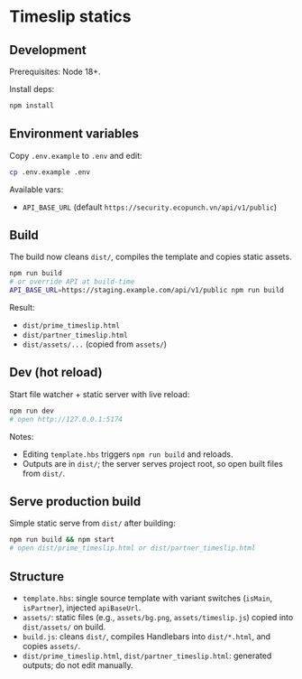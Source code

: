 Timeslip statics
=================

Development
-----------

Prerequisites: Node 18+.

Install deps:

```bash
npm install
```

Environment variables
---------------------

Copy `.env.example` to `.env` and edit:

```bash
cp .env.example .env
```

Available vars:
- `API_BASE_URL` (default `https://security.ecopunch.vn/api/v1/public`)

Build
-----

The build now cleans `dist/`, compiles the template and copies static assets.

```bash
npm run build
# or override API at build-time
API_BASE_URL=https://staging.example.com/api/v1/public npm run build
```

Result:
- `dist/prime_timeslip.html`
- `dist/partner_timeslip.html`
- `dist/assets/...` (copied from `assets/`)

Dev (hot reload)
----------------

Start file watcher + static server with live reload:

```bash
npm run dev
# open http://127.0.0.1:5174
```

Notes:
- Editing `template.hbs` triggers `npm run build` and reloads.
- Outputs are in `dist/`; the server serves project root, so open built files from `dist/`.

Serve production build
----------------------

Simple static serve from `dist/` after building:

```bash
npm run build && npm start
# open dist/prime_timeslip.html or dist/partner_timeslip.html
```

Structure
---------

- `template.hbs`: single source template with variant switches (`isMain`, `isPartner`), injected `apiBaseUrl`.
- `assets/`: static files (e.g., `assets/bg.png`, `assets/timeslip.js`) copied into `dist/assets/` on build.
- `build.js`: cleans `dist/`, compiles Handlebars into `dist/*.html`, and copies `assets/`.
- `dist/prime_timeslip.html`, `dist/partner_timeslip.html`: generated outputs; do not edit manually.


